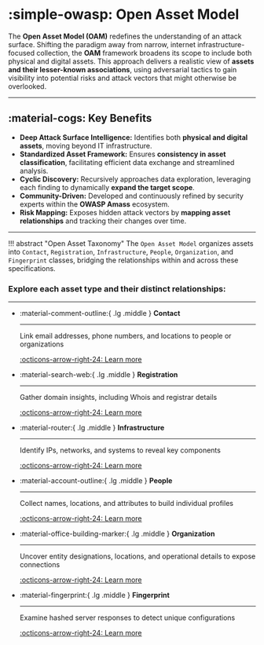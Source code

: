# :simple-owasp: Open Asset Model

The **Open Asset Model (OAM)** redefines the understanding of an attack surface. Shifting the paradigm away from narrow, internet infrastructure-focused collection, the **OAM** framework broadens its scope to include both physical and digital assets. This approach delivers a realistic view of **assets and their lesser-known associations**, using adversarial tactics to gain visibility into potential risks and attack vectors that might otherwise be overlooked.

---

## :material-cogs: Key Benefits

- **Deep Attack Surface Intelligence:** Identifies both **physical and digital assets**, moving beyond IT infrastructure.
- **Standardized Asset Framework:** Ensures **consistency in asset classification**, facilitating efficient data exchange and streamlined analysis.
- **Cyclic Discovery:** Recursively approaches data exploration, leveraging each finding to dynamically **expand the target scope**.
- **Community-Driven:** Developed and continuously refined by security experts within the **OWASP Amass** ecosystem.
- **Risk Mapping:** Exposes hidden attack vectors by **mapping asset relationships** and tracking their changes over time.

---


!!! abstract "Open Asset Taxonomy"
    The `Open Asset Model` organizes assets into `Contact`, `Registration`, `Infrastructure`, `People`, `Organization`, and `Fingerprint` classes, bridging the relationships within and across these specifications.
    
### Explore each asset type and their distinct relationships:

---


<div class="grid cards" markdown>


-   :material-comment-outline:{ .lg .middle } __Contact__

    ---

    Link email addresses, phone numbers, and locations to people or organizations

    [:octicons-arrow-right-24: Learn more](https://51nk0r5w1m.github.io/docs/open-asset-model/contact/)

-   :material-search-web:{ .lg .middle } __Registration__

    ---

    
    Gather domain insights, including Whois and registrar details

    [:octicons-arrow-right-24: Learn more](#)

-   :material-router:{ .lg .middle } __Infrastructure__

    ---

    Identify IPs, networks, and systems to reveal key components

    [:octicons-arrow-right-24: Learn more](#)

-   :material-account-outline:{ .lg .middle } __People__

    ---

     Collect names, locations, and attributes to build individual profiles 

    [:octicons-arrow-right-24: Learn more](#)

- :material-office-building-marker:{ .lg .middle } __Organization__

    ---

    Uncover entity designations, locations, and operational details to expose connections

    [:octicons-arrow-right-24: Learn more](#)

-   :material-fingerprint:{ .lg .middle } __Fingerprint__

    ---

    Examine hashed server responses to detect unique configurations

    [:octicons-arrow-right-24: Learn more](#)

</div>






   

    


    
